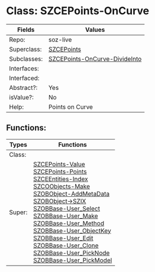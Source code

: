 
# Class:	SZCEPoints-OnCurve

| Fields | Values |
| --------- | --------- |
| Repo: | soz-live |
| Superclass: | [SZCEPoints](SZCEPoints.html) |
| Subclasses: | [SZCEPoints-OnCurve-DivideInto](SZCEPoints-OnCurve-DivideInto.html) |
| Interfaces: |  |
| Interfaced: |  |
| Abstract?: | Yes |
| isValue?: | No |
| Help: | Points on Curve |


## Functions:

| Types | Functions |
| --------- | --------- |
| Class: |  |
| Super: | [SZCEPoints-Value](SZCEPoints.html) <br> [SZCEPoints-Points](SZCEPoints.html) <br> [SZCEEntities-Index](SZCEEntities.html) <br> [SZCOObjects-Make](SZCOObjects.html) <br> [SZOBObject-AddMetaData](SZOBObject.html) <br> [SZOBObject->SZIX](SZOBObject.html) <br> [SZOBBase-User_Select](SZOBBase.html) <br> [SZOBBase-User_Make](SZOBBase.html) <br> [SZOBBase-User_Method](SZOBBase.html) <br> [SZOBBase-User_ObjectKey](SZOBBase.html) <br> [SZOBBase-User_Edit](SZOBBase.html) <br> [SZOBBase-User_Clone](SZOBBase.html) <br> [SZOBBase-User_PickNode](SZOBBase.html) <br> [SZOBBase-User_PickModel](SZOBBase.html) |


